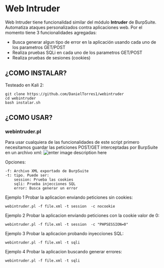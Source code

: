
# Web Intruder

Web Intruder tiene funcionalidad similar del módulo **Intruder** de BurpSuite.  Automatiza ataques personalizados contra aplicaciones web.  Por el momento tiene 3 funcionalidades agregadas:

- Busca generar algun tipo de error en la aplicación usando cada uno de los parametros GET/POST
- Realiza pruebas SQLi en cada uno de los parametros GET/POST
- Realiza pruebas de sesiones (cookies)


## ¿COMO INSTALAR?

Testeado en Kali 2:

    git clone https://github.com/DanielTorres1/webintruder
    cd webintruder
    bash instalar.sh


## ¿COMO USAR?

### **webintruder.pl**

Para usar cualquiera de las funcionalidades de este script primero necesitamos guardar las peticiones POST/GET interceptadas por BurpSuite en un archivo xml:
![enter image description here](https://i.imgur.com/4o0TkIf.png)

Opciones: 

    -f: Archivo XML exportado de BurpSuite
    -t: tipo. Puede ser:
        session: Prueba las cookies
        sqli: Prueba injecciones SQL
        error: Busca generar un error

Ejemplo 1 Probar la aplicacion enviando peticiones sin cookies:

    webintruder.pl -f file.xml -t session  -c nocookie


Ejemplo 2 Probar la aplicacion enviando peticiones con la cookie valor de 0:

    webintruder.pl -f file.xml -t session  -c "PHPSESSION=0"


Ejemplo 3 Probar la aplicacion probando inyecciones SQL:

    webintruder.pl -f file.xml -t sqli

 

Ejemplo 4 Probar la aplicacion buscando generar errores:

    webintruder.pl -f file.xml -t sqli 


